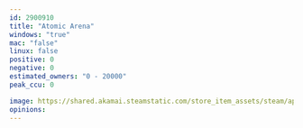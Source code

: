 ```yaml
---
id: 2900910
title: "Atomic Arena"
windows: "true"
mac: "false"
linux: false
positive: 0
negative: 0
estimated_owners: "0 - 20000"
peak_ccu: 0

image: https://shared.akamai.steamstatic.com/store_item_assets/steam/apps/2900910/header.jpg?t=1731650451
opinions:
---
```

